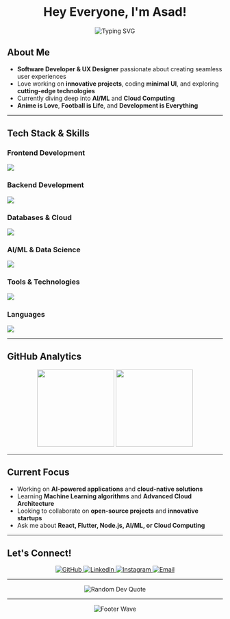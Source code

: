 # <div align="center">Hey Everyone, I'm Asad!</div>

<div align="center">
  <img src="https://readme-typing-svg.herokuapp.com?font=Fira+Code&pause=1000&color=6366F1&center=true&vCenter=true&width=435&lines=Software+Developer+%26+UX+Designer;AI%2FML+%26+Cloud+Enthusiast;Full+Stack+Developer;Always+Learning+New+Tech" alt="Typing SVG" />
</div>

## About Me

- **Software Developer & UX Designer** passionate about creating seamless user experiences
- Love working on **innovative projects**, coding **minimal UI**, and exploring **cutting-edge technologies**
- Currently diving deep into **AI/ML** and **Cloud Computing**
- **Anime is Love**, **Football is Life**, and **Development is Everything**

---

## Tech Stack & Skills

### Frontend Development
<div align="left">
  <img src="https://skillicons.dev/icons?i=react,nextjs,flutter,html,css,tailwind,figma&theme=dark" />
</div>

### Backend Development
<div align="left">
  <img src="https://skillicons.dev/icons?i=nodejs,express,python,java,go,dart&theme=dark" />
</div>

### Databases & Cloud
<div align="left">
  <img src="https://skillicons.dev/icons?i=mongodb,firebase,supabase,aws,gcp&theme=dark" />
</div>

### AI/ML & Data Science
<div align="left">
  <img src="https://skillicons.dev/icons?i=python,r,tensorflow&theme=dark" />
</div>

### Tools & Technologies
<div align="left">
  <img src="https://skillicons.dev/icons?i=git,github,docker,vscode,vite,vercel,ps&theme=dark" />
</div>

### Languages
<div align="left">
  <img src="https://skillicons.dev/icons?i=javascript,python,dart,java,go,r&theme=dark" />
</div>

---

## GitHub Analytics

<div align="center">
  <img height="180em" src="https://github-readme-stats.vercel.app/api?username=asadalpha&show_icons=true&theme=tokyonight&include_all_commits=true&count_private=true"/>
  <img height="180em" src="https://github-readme-stats.vercel.app/api/top-langs/?username=asadalpha&layout=compact&langs_count=8&theme=tokyonight"/>
</div>


---

## Current Focus

- Working on **AI-powered applications** and **cloud-native solutions**
- Learning **Machine Learning algorithms** and **Advanced Cloud Architecture**
- Looking to collaborate on **open-source projects** and **innovative startups**
- Ask me about **React, Flutter, Node.js, AI/ML, or Cloud Computing**

---

## Let's Connect!

<div align="center">
  <a href="https://github.com/asadalpha" target="_blank">
    <img src="https://img.shields.io/badge/GitHub-100000?style=for-the-badge&logo=github&logoColor=white" alt="GitHub" />
  </a>
  <a href="https://www.linkedin.com/in/asadjawed07/" target="_blank">
    <img src="https://img.shields.io/badge/LinkedIn-0077B5?style=for-the-badge&logo=linkedin&logoColor=white" alt="LinkedIn" />
  </a>
  <a href="https://www.instagram.com/asad_alpha_" target="_blank">
    <img src="https://img.shields.io/badge/Instagram-E4405F?style=for-the-badge&logo=instagram&logoColor=white" alt="Instagram" />
  </a>
  <a href="mailto:asadjawed.work@gmail.com">
    <img src="https://img.shields.io/badge/Email-D14836?style=for-the-badge&logo=gmail&logoColor=white" alt="Email" />
  </a>
</div>

---



<div align="center">
  <img src="https://quotes-github-readme.vercel.app/api?type=horizontal&theme=tokyonight" alt="Random Dev Quote" />
</div>

---

<div align="center">
  <img src="https://capsule-render.vercel.app/api?type=waving&color=gradient&height=100&section=footer" alt="Footer Wave" />
</div>
